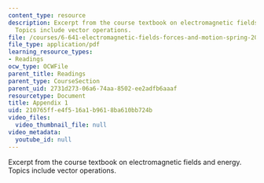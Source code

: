 ```yaml
---
content_type: resource
description: Excerpt from the course textbook on electromagnetic fields and energy.
  Topics include vector operations.
file: /courses/6-641-electromagnetic-fields-forces-and-motion-spring-2005/210765ffe4f516a1b9618ba610bb724b_a1.pdf
file_type: application/pdf
learning_resource_types:
- Readings
ocw_type: OCWFile
parent_title: Readings
parent_type: CourseSection
parent_uid: 2731d273-06a6-74aa-8502-ee2adfb6aaaf
resourcetype: Document
title: Appendix 1
uid: 210765ff-e4f5-16a1-b961-8ba610bb724b
video_files:
  video_thumbnail_file: null
video_metadata:
  youtube_id: null
---
```

Excerpt from the course textbook on electromagnetic fields and energy. Topics include vector operations.

